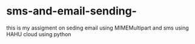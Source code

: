# sms-and-email-sending-
this is my assigment on seding email using MIMEMultipart and sms using HAHU cloud using python
